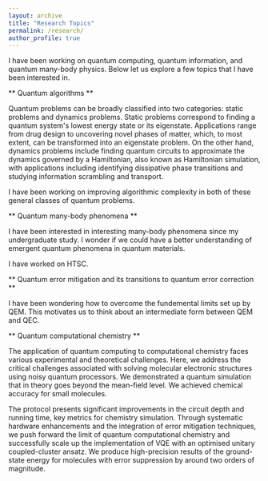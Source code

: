 ```yaml
---
layout: archive
title: "Research Topics"
permalink: /research/
author_profile: true
---
```


I have been working on quantum computing, quantum information, and quantum many-body physics. Below let us explore  a few topics that I have been interested in.

** Quantum algorithms **

Quantum problems can be broadly classified into two categories: static problems and dynamics problems. Static problems correspond to finding a quantum system's lowest energy state or its eigenstate. Applications range from drug design to uncovering novel phases of matter, which, to most extent, can be transformed into an eigenstate problem. On the other hand, dynamics problems include finding quantum circuits to approximate the dynamics governed by a Hamiltonian, also known as Hamiltonian simulation, with applications including identifying dissipative phase transitions and studying information scrambling and transport.  

I have been working on improving algorithmic complexity in both of these general classes of quantum problems.


** Quantum many-body phenomena **

I have been interested in interesting many-body phenomena since my undergraduate study. I wonder if we could have a better understanding of emergent quantum phenomena in quantum materials.

I have worked on HTSC.


** Quantum error mitigation and its transitions to quantum error correction **

I have been wondering how to overcome the fundemental limits set up by QEM. This motivates us to think about an intermediate form between QEM and QEC.

** Quantum computational chemistry **

The application of quantum computing to computational chemistry faces various experimental and theoretical challenges. Here, we address the critical challenges associated with solving molecular electronic structures using noisy quantum processors. We demonstrated a quantum simulation that in theory goes beyond the mean-field level. We achieved chemical accuracy for small molecules.

The protocol presents significant improvements in the circuit depth and running time, key metrics for chemistry simulation. Through systematic hardware enhancements and the integration of error mitigation techniques, we push forward the limit of quantum computational chemistry and successfully scale up the implementation of VQE with an optimised unitary coupled-cluster ansatz. We produce high-precision results of the ground-state energy for molecules with error suppression by around two orders of magnitude. 
 
 
